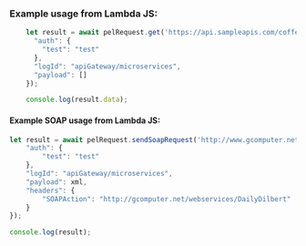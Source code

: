 ### Example usage from Lambda JS:

```javascript
    let result = await pelRequest.get('https://api.sampleapis.com/coffee/hot', {
      "auth": {
        "test": "test"
      },
      "logId": "apiGateway/microservices",
      "payload": []
    });

    console.log(result.data);

```

#### Example SOAP usage from Lambda JS:
```javascript
let result = await pelRequest.sendSoapRequest('http://www.gcomputer.net//webservices/dilbert.asmx', {
    "auth": {
        "test": "test"
    },
    "logId": "apiGateway/microservices",
    "payload": xml,
    "headers": {
        "SOAPAction": "http://gcomputer.net/webservices/DailyDilbert"
    }
});

console.log(result);
```